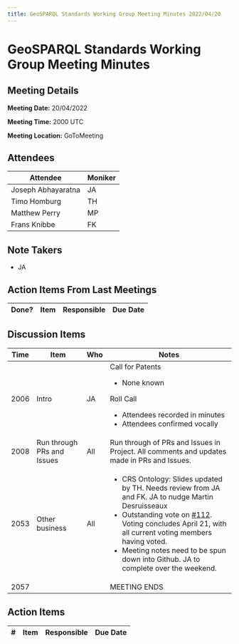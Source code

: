 ```yaml
---
title: GeoSPARQL Standards Working Group Meeting Minutes 2022/04/20
---
```

# GeoSPARQL Standards Working Group Meeting Minutes
## Meeting Details
**Meeting Date:** 20/04/2022

**Meeting Time:** 2000 UTC

**Meeting Location:** GoToMeeting  

## Attendees
Attendee | Moniker |
---- | ---- |
Joseph Abhayaratna | JA |
Timo Homburg | TH |
Matthew Perry | MP |
Frans Knibbe | FK |

## Note Takers
- JA

## Action Items From Last Meetings
Done? | Item | Responsible | Due Date |
---- | ---- | ---- | --- |


## Discussion Items
Time | Item | Who | Notes |
---- | ---- | ---- | ---- |
2006 | Intro | JA | Call for Patents<ul><li>None known</li></ul>Roll Call<ul><li>Attendees recorded in minutes</li><li>Attendees confirmed vocally</li></ul> |
2008 | Run through PRs and Issues | All | Run through of PRs and Issues in Project. All comments and updates made in PRs and Issues. |
2053 | Other business | All | <ul><li>CRS Ontology: Slides updated by TH. Needs review from JA and FK. JA to nudge Martin Desruisseaux</li><li>Outstanding vote on [#112](https://github.com/opengeospatial/ogc-geosparql/issues/112). Voting concludes April 21, with all current voting members having voted.</li><li>Meeting notes need to be spun down into Github. JA to complete over the weekend.</li></ul> |
2057 | | | MEETING ENDS |

## Action Items
\# | Item | Responsible | Due Date |
---- | ---- | ---- | ---- |
